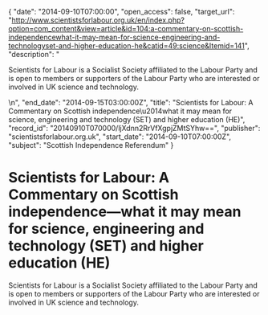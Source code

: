 {
  "date": "2014-09-10T07:00:00", 
  "open_access": false, 
  "target_url": "http://www.scientistsforlabour.org.uk/en/index.php?option=com_content&view=article&id=104:a-commentary-on-scottish-independencewhat-it-may-mean-for-science-engineering-and-technologyset-and-higher-education-he&catid=49:science&Itemid=141", 
  "description": "<p>Scientists for Labour is a Socialist Society affiliated to the Labour Party and is open to members or supporters of the Labour Party who are interested or involved in UK science and technology.</p>\n", 
  "end_date": "2014-09-15T03:00:00Z", 
  "title": "Scientists for Labour: A Commentary on Scottish independence\u2014what it may mean for science, engineering and technology (SET) and higher education (HE)", 
  "record_id": "20140910T070000/ljXdnn2RrVfXgpjZMtSYhw==", 
  "publisher": "scientistsforlabour.org.uk", 
  "start_date": "2014-09-10T07:00:00Z", 
  "subject": "Scottish Independence Referendum"
}

# Scientists for Labour: A Commentary on Scottish independence—what it may mean for science, engineering and technology (SET) and higher education (HE)

<p>Scientists for Labour is a Socialist Society affiliated to the Labour Party and is open to members or supporters of the Labour Party who are interested or involved in UK science and technology.</p>
